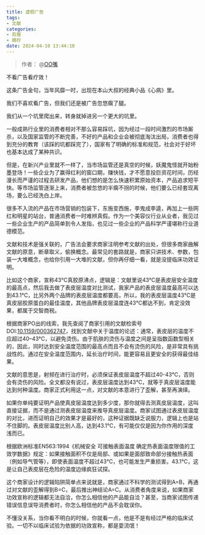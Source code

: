```yaml
---
title: 虚假广告
tags:
- 文献
categories:
- 剪报
- 摘抄
date: 2024-04-10 13:44:10
---
```


>作者：
>@[OO嘴](https://zhuanlan.zhihu.com/p/493950353)

不看广告看疗效！

这条广告金句，当年风靡一时，出现在本山大叔的经典小品《心病》里。

我们不喜欢看广告，但我们还是被广告忽悠瘸了腿。

我们从一个坑里爬出来，转身就掉进另一个更大的坑里。
<!--more-->
一般成熟行业里的消费者相对不那么容易踩坑，因为经过一段时间激烈的市场厮杀，以及国家监管的不断完善，不好的产品和企业会被彻底淘汰出局，消费者也得到充分的教育（该踩的坑都踩完了），国家有了明确的标准和规范，社会对于好坏也基本达成了某种共识。

但是，在新兴产业里就不一样了，当市场监管还是真空的时候，妖魔鬼怪就开始粉墨登场！一些企业为了赢得红利的窗口期，赚快钱，才不愿意投巨资花时间，历经漫长而严谨的过程去研发产品，他们想的是怎么快速积累原始资本，产品追求短平快。等市场监管逐渐上来，消费者被忽悠的半瘸不拐的时候，他们要么已经套现离场，要么已经洗白上岸。

很多不入流的产品在市场营销的包装下，东施变西施，李鬼成李逵，再加上一些网红和明星的站台，普通消费者一时难辨真假。作为一个美容仪行业从业者，我见过一些企业生产的产品简单到令人发指，也见过一些企业的产品科学严谨堪称行业道德模范。

文献和技术是强关联的，广告法会要求商家注明参考文献的出处，但很多商家曲解文献的原意，断章取义，偷换概念。最常见的套路就是，商家只讲技术、参数，包装一大堆概念，也给你引用一大堆的文献，但你再仔细一看，就是没提临床功效证明。

比如这个商家，宣称43℃真胶原沸点，逻辑是：文献里说43℃是表皮层安全温度的最高点，然后我去做了表皮层温度对比测试，我家产品的表皮层温度最高可以达到43.1℃，比另外两个品牌的表皮层温度都要高，所以，我的表皮层温度43℃是真皮层胶原蛋白的最佳温度，其他品牌表皮层温度连43℃都达不到，肯定没效果，都属于交智商税。

根据商家PO出的线索，我先查阅了商家引用的文献检索号DOI:[10.1159/000362747](https://doi.org/10.1159/000362747)，找到文献中关于温度的论述：通常，表皮层的温度不应超过40–43°C，以避免烫伤。由于肌肤的烫伤与温度之间是呈指数函数型相关的，因此，同时达到安全温度范围的最高点而且不会有烫伤的风险，是非常具有挑战性的。通过在安全温度范围内，延长治疗时间，能更容易且更安全的获得最佳结果。

文献的意思是，射频在进行治疗时，必须保证表皮层温度不超过40-43℃，否则会有烫伤的风险。全文都没有说过，表皮层温度达到43℃，就等于真皮层温度能达到何种温度。商家正式利用这一点，对文献的本意进行了歪解，甚至再演绎。

如果你单纯要证明产品使真皮层温度达到多少度，那你就得去测真皮层温度，这叫直接证据，而不是通过测表皮层温度来推导真皮层温度。商家试图通过表皮层温度的对比，进而证明自己的效果才是最好的，这种证据既缺乏说服力，逻辑上也是站不住脚的。表皮层温度比别人高，达到43.1℃，有可能仅仅是因为你作用的深度浅而已。

根据欧洲标准EN563:1994《机械安全 可接触表面温度 确定热表面温度限值的工效学数据》规定：如果接触面积不仅是局部、或如果是面部致命部分接触热表面（例如导气管等），即使表面温度不超过43℃，也可能发生严重损害。43.1℃，这是让自己表皮层在危险的温度边缘疯狂试探。

这个商家设计的逻辑陷阱简单点来说就是，商家通过不科学的测试得到A=B，再通过对文献的歪解得到B=C，最后推出神结论A=C。从消费者角度来说，如果商家功效宣称的逻辑都无法自洽，你怎么相信他的产品能自洽？甚至，当商家试图传递错误信息误导消费者时，你怎么相信他的产品不会耽误你。

不懂没关系，当你看不明白的时候，你就看一点，他是不是有经过严格的临床试验。一切不以临床试验为依据的功效宣称，都是耍流氓！